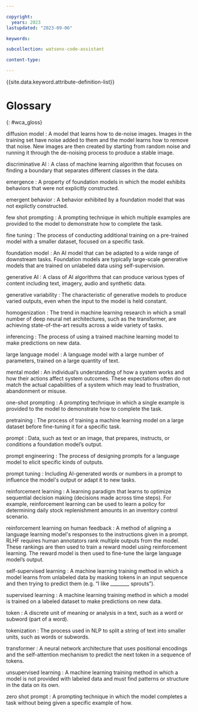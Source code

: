 ```yaml
---

copyright:
  years: 2023
lastupdated: "2023-09-06"

keywords:

subcollection: watsonx-code-assistant

content-type:

---
```


{{site.data.keyword.attribute-definition-list}}

# Glossary
{: #wca_gloss}

diffusion model
: A model that learns how to de-noise images. Images in the training set have noise added to them and the model learns how to remove that noise. New images are then created by starting from random noise and running it through the de-noising process to produce a stable image.

discriminative AI
: A class of machine learning algorithm that focuses on finding a boundary that separates different classes in the data.

emergence
: A property of foundation models in which the model exhibits behaviors that were not explicitly constructed.

emergent behavior
: A behavior exhibited by a foundation model that was not explictly constructed.

few shot prompting
: A prompting technique in which multiple examples are provided to the model to demonstrate how to complete the task.

fine tuning
: The process of conducting additional training on a pre-trained model with a smaller dataset, focused on a specific task.

foundation model
: An AI model that can be adapted to a wide range of downstream tasks. Foundation models are typically large-scale generative models that are trained on unlabeled data using self-supervision.

generative AI
: A class of AI algorithms that can produce various types of content including text, imagery, audio and synthetic data.

generative variability
: The characteristic of generative models to produce varied outputs, even when the input to the model is held constant.

homogenization
: The trend in machine learning research in which a small number of deep neural net architectures, such as the transformer, are achieving state-of-the-art results across a wide variety of tasks.

inferencing
: The process of using a trained machine learning model to make predictions on new data.

large language model
: A language model with a large number of parameters, trained on a large quantity of text.

mental model
: An individual’s understanding of how a system works and how their actions affect system outcomes. These expectations often do not match the actual capabilities of a system which may lead to frustration, abandonment or misuse.

one-shot prompting
: A prompting technique in which a single example is provided to the model to demonstrate how to complete the task.

pretraining
: The process of training a machine learning model on a large dataset before fine-tuning it for a specific task.

prompt
: Data, such as text or an image, that prepares, instructs, or conditions a foundation model’s output.

prompt engineering
: The process of designing prompts for a language model to elicit specific kinds of outputs.

prompt tuning
: Including AI-generated words or numbers in a prompt to influence the model's output or adapt it to new tasks.

reinforcement learning
: A learning paradigm that learns to optimize sequential decision making (decisions made across time steps). For example, reinforcement learning can be used to learn a policy for determining daily stock replenishment amounts in an inventory control scenario.

reinforcement learning on human feedback
: A method of aligning a language learning model's responses to the instructions given in a prompt. RLHF requires human annotators rank multiple outputs from the model. These rankings are then used to train a reward model using reinforcement learning. The reward model is then used to fine-tune the large language model’s output.

self-supervised learning
: A machine learning training method in which a model learns from unlabeled data by masking tokens in an input sequence and then trying to predict them (e.g. “I like ________ sprouts”).

supervised learning
: A machine learning training method in which a model is trained on a labeled dataset to make predictions on new data.

token
: A discrete unit of meaning or analysis in a text, such as a word or subword (part of a word).

tokenization
: The process used in NLP to split a string of text into smaller units, such as words or subwords.

transformer
: A neural network architecture that uses positional encodings and the self-attention mechanism to predict the next token in a sequence of tokens.

unsupervised learning
: A machine learning training method in which a model is not provided with labeled data and must find patterns or structure in the data on its own.

zero shot prompt
: A prompting technique in which the model completes a task without being given a specific example of how.
